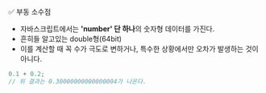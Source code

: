 ✅ 부동 소수점
* 자바스크립트에서는 <b>'number' 단 하나</b>의 숫자형 데이터를 가진다.
* 흔히들 알고있는 double형(64bit)
* 이를 계산할 때 꼭 수가 극도로 변하거나, 특수한 상황에서만 오차가 발생하는 것이 아니다.
```javascript
0.1 + 0.2;
// 위 결과는 0.30000000000000004가 나온다.
```